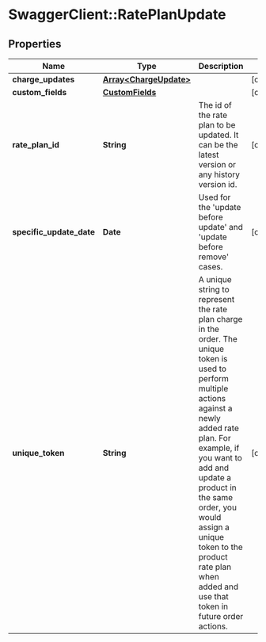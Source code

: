 # SwaggerClient::RatePlanUpdate

## Properties
Name | Type | Description | Notes
------------ | ------------- | ------------- | -------------
**charge_updates** | [**Array&lt;ChargeUpdate&gt;**](ChargeUpdate.md) |  | [optional] 
**custom_fields** | [**CustomFields**](CustomFields.md) |  | [optional] 
**rate_plan_id** | **String** | The id of the rate plan to be updated. It can be the latest version or any history version id.  | [optional] 
**specific_update_date** | **Date** | Used for the &#39;update before update&#39; and &#39;update before remove&#39; cases. | [optional] 
**unique_token** | **String** | A unique string to represent the rate plan charge in the order. The unique token is used to perform multiple actions against a newly added rate plan. For example, if you want to add and update a product in the same order, you would assign a unique token to the product rate plan when added and use that token in future order actions.  | [optional] 


